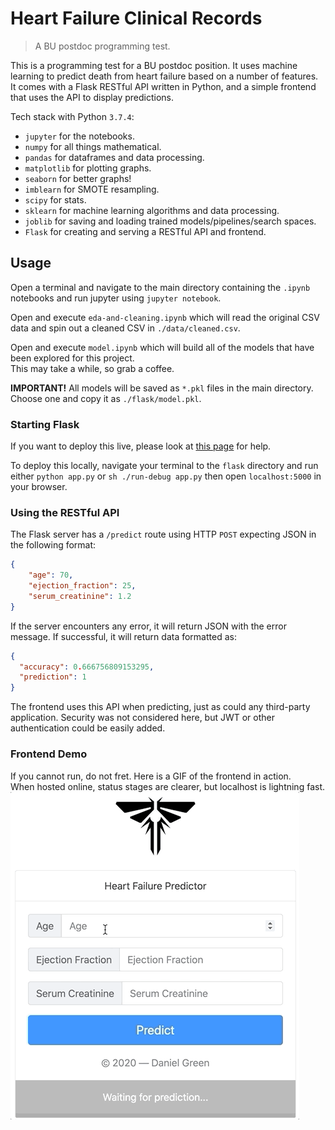 # Heart Failure Clinical Records
> A BU postdoc programming test.

This is a programming test for a BU postdoc position. It uses machine learning to predict death from heart failure based on a number of features. It comes with a Flask RESTful API written in Python, and a simple frontend that uses the API to display predictions.

Tech stack with Python `3.7.4`:

* `jupyter` for the notebooks.
* `numpy` for all things mathematical.
* `pandas` for dataframes and data processing.
* `matplotlib` for plotting graphs.
* `seaborn` for better graphs!
* `imblearn` for SMOTE resampling.
* `scipy` for stats.
* `sklearn` for machine learning algorithms and data processing.
* `joblib` for saving and loading trained models/pipelines/search spaces.
* `Flask` for creating and serving a RESTful API and frontend.

## Usage
Open a terminal and navigate to the main directory containing the `.ipynb` notebooks and run jupyter using `jupyter notebook`.

Open and execute `eda-and-cleaning.ipynb` which will read the original CSV data and spin out a cleaned CSV in `./data/cleaned.csv`.

Open and execute `model.ipynb` which will build all of the models that have been explored for this project.<br/>This may take a while, so grab a coffee.

**IMPORTANT!** All models will be saved as `*.pkl` files in the main directory. Choose one and copy it as `./flask/model.pkl`.

### Starting Flask
If you want to deploy this live, please look at [this page](https://flask.palletsprojects.com/en/1.1.x/deploying/#deployment) for help.

To deploy this locally, navigate your terminal to the `flask` directory and run either `python app.py` or `sh ./run-debug app.py` then open `localhost:5000` in your browser.

### Using the RESTful API
The Flask server has a `/predict` route using HTTP `POST` expecting JSON in the following format:
```json
{
    "age": 70,
    "ejection_fraction": 25,
    "serum_creatinine": 1.2
}
```
If the server encounters any error, it will return JSON with the error message. If successful, it will return data formatted as:
```json
{
  "accuracy": 0.666756809153295,
  "prediction": 1
}
```
The frontend uses this API when predicting, just as could any third-party application.  Security was not considered here, but JWT or other authentication could be easily added.
### Frontend Demo
If you cannot run, do not fret.  Here is a GIF of the frontend in action.<br/>When hosted online, status stages are clearer, but localhost is lightning fast.
![](https://github.com/KasumiL5x/bu-postdoc-test/raw/master/screenshots/demo.gif)

